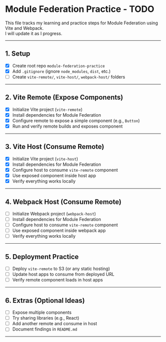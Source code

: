 # Module Federation Practice - TODO

This file tracks my learning and practice steps for Module Federation using Vite and Webpack.  
I will update it as I progress.

---

## 1. Setup
- [x] Create root repo `module-federation-practice`
- [x] Add `.gitignore` (ignore `node_modules`, `dist`, etc.)
- [ ] Create `vite-remote/`, `vite-host/`, `webpack-host/` folders

---

## 2. Vite Remote (Expose Components)
- [x] Initialize Vite project (`vite-remote`)
- [x] Install dependencies for Module Federation
- [x] Configure remote to expose a simple component (e.g., `Button`)
- [x] Run and verify remote builds and exposes component

---

## 3. Vite Host (Consume Remote)
- [x] Initialize Vite project (`vite-host`)
- [x] Install dependencies for Module Federation
- [x] Configure host to consume `vite-remote` component
- [x] Use exposed component inside host app
- [x] Verify everything works locally

---

## 4. Webpack Host (Consume Remote)
- [ ] Initialize Webpack project (`webpack-host`)
- [ ] Install dependencies for Module Federation
- [ ] Configure host to consume `vite-remote` component
- [ ] Use exposed component inside webpack app
- [ ] Verify everything works locally

---

## 5. Deployment Practice
- [ ] Deploy `vite-remote` to S3 (or any static hosting)
- [ ] Update host apps to consume from deployed URL
- [ ] Verify remote component loads in host apps

---

## 6. Extras (Optional Ideas)
- [ ] Expose multiple components
- [ ] Try sharing libraries (e.g., React)
- [ ] Add another remote and consume in host
- [ ] Document findings in `README.md`

---
